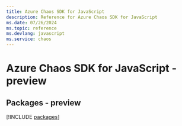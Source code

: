 ```yaml
---
title: Azure Chaos SDK for JavaScript
description: Reference for Azure Chaos SDK for JavaScript
ms.date: 07/26/2024
ms.topic: reference
ms.devlang: javascript
ms.service: chaos
---
```

# Azure Chaos SDK for JavaScript - preview
## Packages - preview
[!INCLUDE [packages](chaos-index.md)]